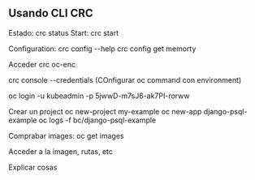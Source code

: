 ## Usando CLI CRC
Estado: crc status
Start: crc start

Configuration:
crc config --help
crc config get memorty


Acceder
crc oc-enc

crc console --credentials
(COnfigurar oc command con environment)

oc login -u kubeadmin -p 5jwwD-m7sJ6-ak7PI-rorww

Crear un project
  oc new-project my-example
    oc new-app django-psql-example
    oc logs -f bc/django-psql-example

Comprabar images:
oc get images

Acceder a la imagen, rutas, etc

Explicar cosas